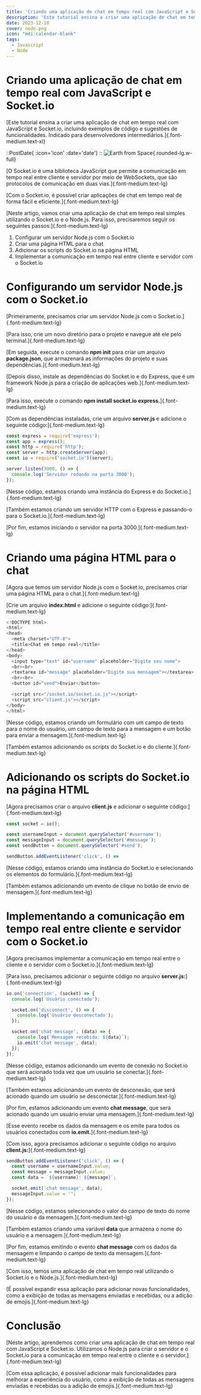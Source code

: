 ```yaml
---
title: 'Criando uma aplicação de chat em tempo real com JavaScript e Socket.io'
description: 'Este tutorial ensina a criar uma aplicação de chat em tempo real com JavaScript e Socket.io, incluindo exemplos de código e sugestões de funcionalidades. Indicado para desenvolvedores intermediários.'
date: 2023-12-10
cover: node.png
icon: "mdi:calendar-blank"
tags:
  - Javascript
  - Node
---
```


# Criando uma aplicação de chat em tempo real com JavaScript e Socket.io

[Este tutorial ensina a criar uma aplicação de chat em tempo real com JavaScript e Socket.io, incluindo exemplos de código e sugestões de funcionalidades. Indicado para desenvolvedores intermediários.]{.font-medium.text-xl}


::PostDate{ :icon='icon' :date='date'}
::
![Earth from Space](/images/blog/node.png){.rounded-lg.w-full}

[O Socket.io é uma biblioteca JavaScript que permite a comunicação em tempo real entre cliente e servidor por meio de WebSockets, que são protocolos de comunicação em duas vias.]{.font-medium.text-lg}

[Com o Socket.io, é possível criar aplicações de chat em tempo real de forma fácil e eficiente.]{.font-medium.text-lg}

[Neste artigo, vamos criar uma aplicação de chat em tempo real simples utilizando o Socket.io e o Node.js. Para isso, precisaremos seguir os seguintes passos:]{.font-medium.text-lg}

1. Configurar um servidor Node.js com o Socket.io
2. Criar uma página HTML para o chat
3. Adicionar os scripts do Socket.io na página HTML
4. Implementar a comunicação em tempo real entre cliente e servidor com o Socket.io


# Configurando um servidor Node.js com o Socket.io

[Primeiramente, precisamos criar um servidor Node.js com o Socket.io.]{.font-medium.text-lg}

[Para isso, crie um novo diretório para o projeto e navegue até ele pelo terminal.]{.font-medium.text-lg}

[Em seguida, execute o comando **npm init** para criar um arquivo **package.json**, que armazenará as informações do projeto e suas dependências.]{.font-medium.text-lg}

[Depois disso, instale as dependências do Socket.io e do Express, que é um framework Node.js para a criação de aplicações web.]{.font-medium.text-lg}

[Para isso, execute o comando **npm install socket.io express.**]{.font-medium.text-lg}

[Com as dependências instaladas, crie um arquivo **server.js** e adicione o seguinte código:]{.font-medium.text-lg}

```js
const express = require('express');
const app = express();
const http = require('http');
const server = http.createServer(app);
const io = require('socket.io')(server);

server.listen(3000, () => {
  console.log('Servidor rodando na porta 3000');
});
```

[Nesse código, estamos criando uma instância do Express e do Socket.io.]{.font-medium.text-lg}

[Também estamos criando um servidor HTTP com o Express e passando-o para o Socket.io.]{.font-medium.text-lg}

[Por fim, estamos iniciando o servidor na porta 3000.]{.font-medium.text-lg}

# Criando uma página HTML para o chat


[Agora que temos um servidor Node.js com o Socket.io, precisamos criar uma página HTML para o chat.]{.font-medium.text-lg}


[Crie um arquivo **index.html** e adicione o seguinte código:]{.font-medium.text-lg}

```js
<!DOCTYPE html>
<html>
<head>
  <meta charset="UTF-8">
  <title>Chat em tempo real</title>
</head>
<body>
  <input type="text" id="username" placeholder="Digite seu nome">
  <br><br>
  <textarea id="message" placeholder="Digite sua mensagem"></textarea>
  <br><br>
  <button id="send">Enviar</button>

  <script src="/socket.io/socket.io.js"></script>
  <script src="client.js"></script>
</body>
</html>
```

[Nesse código, estamos criando um formulário com um campo de texto para o nome do usuário, um campo de texto para a mensagem e um botão para enviar a mensagem.]{.font-medium.text-lg}

[Também estamos adicionando os scripts do Socket.io e do cliente.]{.font-medium.text-lg}

# Adicionando os scripts do Socket.io na página HTML

[Agora precisamos criar o arquivo **client.js** e adicionar o seguinte código:]{.font-medium.text-lg}

```js
const socket = io();

const usernameInput = document.querySelector('#username');
const messageInput = document.querySelector('#message');
const sendButton = document.querySelector('#send');

sendButton.addEventListener('click', () =>
```


[Nesse código, estamos criando uma instância do Socket.io e selecionando os elementos do formulário.]{.font-medium.text-lg}

[Também estamos adicionando um evento de clique no botão de envio de mensagem.]{.font-medium.text-lg}

# Implementando a comunicação em tempo real entre cliente e servidor com o Socket.io

[Agora precisamos implementar a comunicação em tempo real entre o cliente e o servidor com o Socket.io.]{.font-medium.text-lg}

[Para isso, precisamos adicionar o seguinte código no arquivo **server.js:**]{.font-medium.text-lg}


```js
io.on('connection', (socket) => {
  console.log('Usuário conectado');

  socket.on('disconnect', () => {
    console.log('Usuário desconectado');
  });

  socket.on('chat message', (data) => {
    console.log(`Mensagem recebida: ${data}`);
    io.emit('chat message', data);
  });
});
```

[Nesse código, estamos adicionando um evento de conexão no Socket.io que será acionado toda vez que um usuário se conectar.]{.font-medium.text-lg}

[Também estamos adicionando um evento de desconexão, que será acionado quando um usuário se desconectar.]{.font-medium.text-lg}

[Por fim, estamos adicionando um evento **chat message**, que será acionado quando um usuário enviar uma mensagem.]{.font-medium.text-lg}

[Esse evento recebe os dados da mensagem e os emite para todos os usuários conectados com **io.emit.**]{.font-medium.text-lg}

[Com isso, agora precisamos adicionar o seguinte código no arquivo **client.js:**]{.font-medium.text-lg}

```js
sendButton.addEventListener('click', () => {
  const username = usernameInput.value;
  const message = messageInput.value;
  const data = `${username}: ${message}`;

  socket.emit('chat message', data);
  messageInput.value = '';
});
```

[Nesse código, estamos selecionando o valor do campo de texto do nome do usuário e da mensagem.]{.font-medium.text-lg}

[Também estamos criando uma variável **data** que armazena o nome do usuário e a mensagem.]{.font-medium.text-lg}

[Por fim, estamos emitindo o evento **chat message** com os dados da mensagem e limpando o campo de texto da mensagem.]{.font-medium.text-lg}

[Com isso, temos uma aplicação de chat em tempo real utilizando o Socket.io e o Node.js.]{.font-medium.text-lg}

[É possível expandir essa aplicação para adicionar novas funcionalidades, como a exibição de todas as mensagens enviadas e recebidas, ou a adição de emojis.]{.font-medium.text-lg}


# Conclusão

[Neste artigo, aprendemos como criar uma aplicação de chat em tempo real com JavaScript e Socket.io. Utilizamos o Node.js para criar o servidor e o Socket.io para a comunicação em tempo real entre o cliente e o servidor.]{.font-medium.text-lg}

[Com essa aplicação, é possível adicionar mais funcionalidades para melhorar a experiência do usuário, como a exibição de todas as mensagens enviadas e recebidas ou a adição de emojis.]{.font-medium.text-lg}


